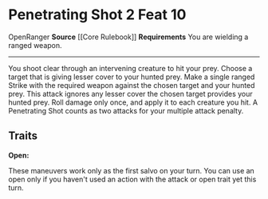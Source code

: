 ﻿---
actions: '[two-actions]'
cost: null
element: null
feat: Penetrating Shot
frequency: null
heighten_level: null
id: '522'
level: '10'
name: Penetrating Shot
prerequisite: null
rarity: Common
requirement: You are wielding a ranged weapon.
school: null
source: '[[DATABASE/source/Core Rulebook|Core Rulebook]]'
subcategory: null
trait:
- '[[DATABASE/trait/Open|Open]]'
- '[[DATABASE/trait/Ranger|Ranger]]'
trigger: null
type: Feat

---
# Penetrating Shot <span class="action-icon">2</span> <span class="item-type">Feat 10</span>

<span class="item-trait">Open</span><span class="item-trait">Ranger</span>
**Source** [[Core Rulebook]] 
**Requirements** You are wielding a ranged weapon.

---
You shoot clear through an intervening creature to hit your prey. Choose a target that is giving lesser cover to your hunted prey. Make a single ranged Strike with the required weapon against the chosen target and your hunted prey. This attack ignores any lesser cover the chosen target provides your hunted prey. Roll damage only once, and apply it to each creature you hit. A Penetrating Shot counts as two attacks for your multiple attack penalty.

## Traits

**Open:**

These maneuvers work only as the first salvo on your turn. You can use an open only if you haven't used an action with the attack or open trait yet this turn.